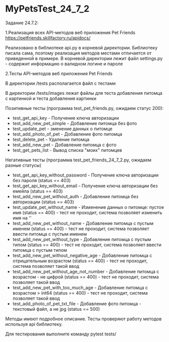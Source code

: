 # MyPetsTest_24_7_2

Задание 24.7.2: 

1.Реализация всех API-методов веб приложения Pet Friends https://petfriends.skillfactory.ru/apidocs/

Реализовано в библиотеке api.py в корневой директории. Библиотеку писала сама, поэтому реализация методов местами отличается от приведенной в примере.
В корневой директории лежит файл settings.py - содержит информацию о валидном логине и пароле

2.Тесты API-методов веб приложения Pet Friends

В директории /tests располагается файл с тестами

В директории /tests/images лежат файлы для теста добавления питомца с картинкой и теста добавления картинки

Позитивные тесты (программа test_pet_friends.py, ожидаем статус 200):
- test_get_api_key - Получение ключа авторизации
- test_add_new_pet_simple - Добавление питомца без фото
- test_update_pet - зменение данных о питомце
- test_add_photo_of_pet - Добавление фото питомца
- test_delete_pet - Удаление питомца
- test_add_new_pet - Добавление питомца с фото
- test_get_pets_list - Вывод списка "моих" питомцев

Негативные тесты (программа test_pet_friends_24_7_2.py, ожидаем разные статусы)
- test_get_api_key_without_password - Получение ключа авторизации без пароля (status == 403)
- test_get_api_key_without_email - Получение ключа авторизации без емейла (status == 403)
- test_add_new_pet_without_auth - Добавление питомца без авторизации (status == 403)
- test_update_pet_without_name - Изменение данных о питомце: пустое имя (status == 400) - тест не проходит, система позволяет изменить имя на ''
- test_add_new_pet_without_name - Добавление питомца с пустым именем (status == 400) - тест не проходит, система позволяет ввести питомца с пустым именем
- test_add_new_pet_without_type - Добавление питомца с пустым типом (status == 400) - тест не проходит, система позволяет ввести питомца с пустым типом
- test_add_new_pet_without_negative_age - Добавление питомца с отрицательным возрастом (status == 400) - тест не проходит, система позволяет такой ввод
- test_add_new_pet_without_age_not_number - Добавление питомца с возрастом - не цифрой (status == 400) - тест не проходит, система позволяет такой ввод
- test_add_new_pet_with_too_much_age - Добавление питомца с возрастом > int64 (status == 400) - тест не проходит, система позволяет такой ввод
- test_add_photo_of_pet_txt_file - Добавление фото питомца - текстовый файл, а не jpg (status == 500)

Методы имеют подробное описание.
Тесты проверяют работу методов используя api библиотеку.

Для тестирования выполните команду pytest tests/
